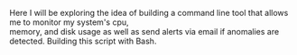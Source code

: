 Here I will be exploring the idea of building a command line tool that allows me to monitor my system's cpu,
\
memory, and disk usage as well as send alerts via email if anomalies are detected. Building this script with Bash.
